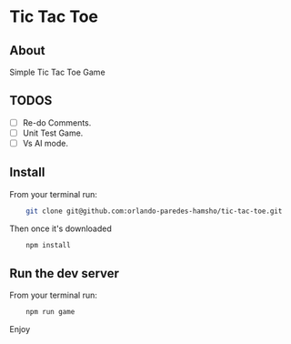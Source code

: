 # Tic Tac Toe

## About ##

Simple Tic Tac Toe Game

## TODOS ##

- [ ] Re-do Comments.
- [ ] Unit Test Game.
- [ ] Vs AI mode.

## Install ##

From your terminal run:

```bash
    git clone git@github.com:orlando-paredes-hamsho/tic-tac-toe.git
```

Then once it's downloaded

```bash
    npm install
```

## Run the dev server ##

From your terminal run:

```bash
    npm run game 
```

Enjoy

